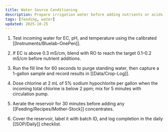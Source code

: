 ```yaml
---
title: Water Source Conditioning
description: Prepare irrigation water before adding nutrients or acids.
tags: [feeding, water]
updated: 2025-10-25
---
```


1. Test incoming water for EC, pH, and temperature using the calibrated [[Instruments/Bluelab-OnePen]].

1. If EC is above 0.3 mS/cm, blend with RO to reach the target 0.1–0.2 mS/cm before nutrient additions.

1. Run the fill line for 60 seconds to purge standing water, then capture a 1-gallon sample and record results in [[Data/Crop-Log]].

1. Dose chlorine at 2 mL of 5% sodium hypochlorite per gallon when the incoming total chlorine is below 2 ppm; mix for 5 minutes with circulation pump.

1. Aerate the reservoir for 30 minutes before adding any [[Feeding/Recipes/Mother-Stock]] concentrates.

1. Cover the reservoir, label it with batch ID, and log completion in the daily [[SOP/Daily]] checklist.
